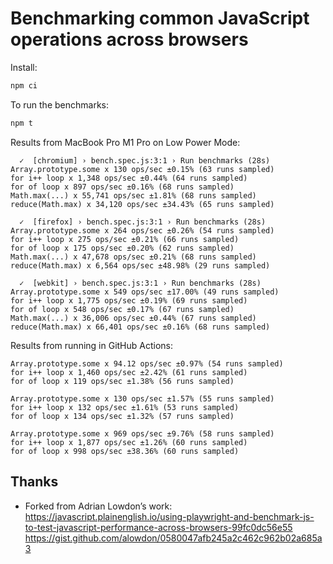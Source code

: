 # Benchmarking common JavaScript operations across browsers

Install:

```bash
npm ci
```

To run the benchmarks:

```bash
npm t
```

Results from MacBook Pro M1 Pro on Low Power Mode:

```
  ✓  [chromium] › bench.spec.js:3:1 › Run benchmarks (28s)
Array.prototype.some x 130 ops/sec ±0.15% (63 runs sampled)
for i++ loop x 1,348 ops/sec ±0.44% (64 runs sampled)
for of loop x 897 ops/sec ±0.16% (68 runs sampled)
Math.max(...) x 55,741 ops/sec ±1.81% (68 runs sampled)
reduce(Math.max) x 34,120 ops/sec ±34.43% (65 runs sampled)

  ✓  [firefox] › bench.spec.js:3:1 › Run benchmarks (28s)
Array.prototype.some x 264 ops/sec ±0.26% (54 runs sampled)
for i++ loop x 275 ops/sec ±0.21% (66 runs sampled)
for of loop x 175 ops/sec ±0.20% (62 runs sampled)
Math.max(...) x 47,678 ops/sec ±0.21% (68 runs sampled)
reduce(Math.max) x 6,564 ops/sec ±48.98% (29 runs sampled)

  ✓  [webkit] › bench.spec.js:3:1 › Run benchmarks (28s)
Array.prototype.some x 549 ops/sec ±17.00% (49 runs sampled)
for i++ loop x 1,775 ops/sec ±0.19% (69 runs sampled)
for of loop x 548 ops/sec ±0.17% (67 runs sampled)
Math.max(...) x 36,006 ops/sec ±0.44% (67 runs sampled)
reduce(Math.max) x 66,401 ops/sec ±0.16% (68 runs sampled)
```

Results from running in GitHub Actions:

```
Array.prototype.some x 94.12 ops/sec ±0.97% (54 runs sampled)
for i++ loop x 1,460 ops/sec ±2.42% (61 runs sampled)
for of loop x 119 ops/sec ±1.38% (56 runs sampled)

Array.prototype.some x 130 ops/sec ±1.57% (55 runs sampled)
for i++ loop x 132 ops/sec ±1.61% (53 runs sampled)
for of loop x 134 ops/sec ±1.32% (57 runs sampled)

Array.prototype.some x 969 ops/sec ±9.76% (58 runs sampled)
for i++ loop x 1,877 ops/sec ±1.26% (60 runs sampled)
for of loop x 998 ops/sec ±38.36% (60 runs sampled)
```

## Thanks

- Forked from Adrian Lowdon’s work: https://javascript.plainenglish.io/using-playwright-and-benchmark-js-to-test-javascript-performance-across-browsers-99fc0dc56e55 https://gist.github.com/alowdon/0580047afb245a2c462c962b02a685a3
